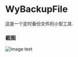 # WyBackupFile

  这是一个定时备份文件的小型工具.
  
### 截图
![Image text](https://raw.githubusercontent.com/vinyumao/WyBackupFile/master/screenshot/screenshot.png)
